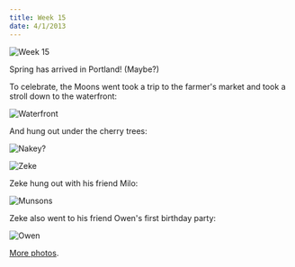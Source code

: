 ```yaml
---
title: Week 15
date: 4/1/2013
---
```


![Week 15](https://lh3.googleusercontent.com/-3mkCi_-YdYk/UVkgNC2k_HI/AAAAAAAALdo/zd-rkDs9qVg/s672/Zeek+Week+15+Graphic.jpg)

Spring has arrived in Portland! (Maybe?)

To celebrate, the Moons went took a trip to the farmer's market and took a stroll down to the waterfront:

![Waterfront](https://lh5.googleusercontent.com/-0JdBJFQBzWM/UVkgRYb3v0I/AAAAAAAALfA/EGGQSmZSxqQ/s896/P1030306.JPG)

And hung out under the cherry trees:

![Nakey?](https://lh6.googleusercontent.com/-ymZLqAJHz80/UVkgUb3kpII/AAAAAAAALgA/8AUIrmzAQEo/s672/DSC_8526.JPG)

![Zeke](https://lh3.googleusercontent.com/-ga8Gephjpdo/UVkgU3GvF8I/AAAAAAAALgE/x-P3WLgZEEc/s672/DSC_8531.JPG)

Zeke hung out with his friend Milo:

![Munsons](https://lh4.googleusercontent.com/-bzRh-C8yOm8/UVkgWP6XBHI/AAAAAAAALgY/vi2DM_DM31M/s672/DSC_8534.JPG)

Zeke also went to his friend Owen's first birthday party:

![Owen](https://lh4.googleusercontent.com/-RcA1wvCflOg/UVkgYEdF_2I/AAAAAAAALhI/7FNsgQrFlKE/s1011/DSC_8571.JPG)

[More photos](https://plus.google.com/photos/109995794392976695103/albums/5861751788427423233?sqi=104224507953462118663&sqsi=3f148359-9145-4848-aeb4-6ea74a092630).
